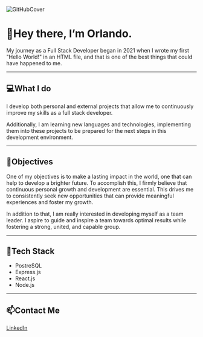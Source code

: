 ![GitHubCover](https://github.com/orlocdiaz/orlocdiaz/assets/98139225/5a7dd520-2ab5-4f08-8cc2-e988bc2285ea)

# 👋Hey there, I’m Orlando.
My journey as a Full Stack Developer began in 2021 when I wrote my first "Hello World!" in an HTML file, and that is one of the best things that could have happened to me. 

___

## 💻What I do
I develop both personal and external projects that allow me to continuously improve my skills as a full stack developer.

Additionally, I am learning new languages and technologies, implementing them into these projects to be prepared for the next steps in this development environment.

___

## 🏁Objectives
One of my objectives is to make a lasting impact in the world, one that can help to develop a brighter future.
To accomplish this, I firmly believe that continuous personal growth and development are essential. 
This drives me to consistently seek new opportunities that can provide meaningful experiences and foster my growth.

In addition to that, I am really interested in developing myself as a team leader. 
I aspire to guide and inspire a team towards optimal results while fostering a strong, united, and capable group.

___

## 🔧Tech Stack
- PostreSQL
- Express.js
- React.js
- Node.js

___

## 📫Contact Me 
[LinkedIn]([url](https://www.linkedin.com/in/orlando-d%C3%ADaz/))

<!---
orlocdiaz/orlocdiaz is a ✨ special ✨ repository because its `README.md` (this file) appears on your GitHub profile.
You can click the Preview link to take a look at your changes.
--->

